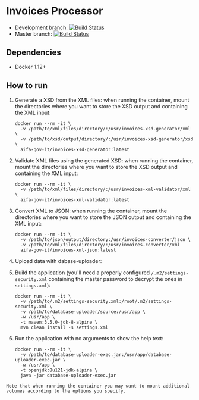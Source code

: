 # Invoices Processor

* Development branch: [![Build Status](https://travis-ci.org/aifa-gov-it/invoices-processor.svg?branch=development)](https://travis-ci.org/aifa-gov-it/invoices-processor)
* Master branch: [![Build Status](https://travis-ci.org/aifa-gov-it/invoices-processor.svg?branch=master)](https://travis-ci.org/aifa-gov-it/invoices-processor)

## Dependencies

- Docker 1.12+

## How to run

1. Generate a XSD from the XML files: when running the container, mount the directories where you want to store the XSD output and containing the XML input:

    ```
    docker run --rm -it \
      -v /path/to/xml/files/directory/:/usr/invoices-xsd-generator/xml \
      -v /path/to/xsd/output/directory/:/usr/invoices-xsd-generator/xsd \
      aifa-gov-it/invoices-xsd-generator:latest
    ```

1. Validate XML files using the generated XSD: when running the container, mount the directories where you want to store the XSD output and containing the XML input:

    ```
    docker run --rm -it \
      -v /path/to/xml/files/directory/:/usr/invoices-xml-validator/xml \
      aifa-gov-it/invoices-xml-validator:latest
    ```

1. Convert XML to JSON: when running the container, mount the directories where you want to store the JSON output and containing the XML input:

    ```
    docker run --rm -it \
      -v /path/to/json/output/directory:/usr/invoices-converter/json \
      -v /path/to/xml/files/directory/:/usr/invoices-converter/xml
      aifa-gov-it/invoices-xml-json:latest
    ```

1. Upload data with dabase-uploader:
  1. Build the application (you'll need a properly configured `/.m2/settings-security.xml` containing the master password to decrypt the ones in `settings.xml`):

        ```
        docker run --rm -it \
          -v /path/to/.m2/settings-security.xml:/root/.m2/settings-security.xml \
          -v /path/to/database-uploader/source:/usr/app \
          -w /usr/app \
          -t maven:3.5.0-jdk-8-alpine \
          mvn clean install -s settings.xml
        ```

  1. Run the application with no arguments to show the help text:

      ```
      docker run --rm -it \
        -v /path/to/database-uploader-exec.jar:/usr/app/database-uploader-exec.jar \
        -w /usr/app \
        -t openjdk:8u121-jdk-alpine \
        java -jar database-uploader-exec.jar
      ```

    Note that when running the container you may want to mount additional volumes according to the options you specify.
